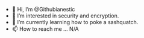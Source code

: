 - 👋 Hi, I’m @Githubianestic
- 👀 I’m interested in security and encryption.
- 🌱 I’m currently learning how to poke a sashquatch.
- 📫 How to reach me ... N/A

<!---
Githubianestic/Githubianestic is a ✨ special ✨ repository because its `README.md` (this file) appears on your GitHub profile.
You can click the Preview link to take a look at your changes.
--->
